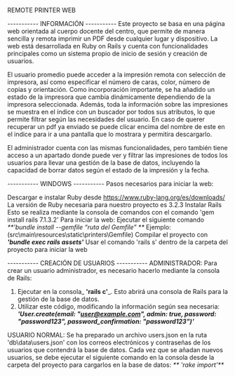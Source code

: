 REMOTE PRINTER WEB

----------- INFORMACIÓN -----------
Este proyecto se basa en una página web orientada al cuerpo docente del centro, que permite de manera sencilla y remota imprimir un PDF desde cualquier lugar y dispositivo. La web está desarrollada en Ruby on Rails y cuenta con funcionalidades principales como un sistema propio de inicio de sesión y creación de usuarios.

El usuario promedio puede acceder a la impresión remota con selección de impresora, así como especificar el número de caras, color, número de copias y orientación. Como incorporación importante, se ha añadido un estado de la impresora que cambia dinámicamente dependiendo de la impresora seleccionada. Además, toda la información sobre las impresiones se muestra en el índice con un buscador por todos sus atributos, lo que permite filtrar según las necesidades del usuario.
En caso de querer recuperar un pdf ya enviado se puede clicar encima del nombre de este en el indice para ir a una pantalla que lo mostrara y permitira descargarlo.

El administrador cuenta con las mismas funcionalidades, pero también tiene acceso a un apartado donde puede ver y filtrar las impresiones de todos los usuarios para llevar una gestión de la base de datos, incluyendo la capacidad de borrar datos según el estado de la impresión y la fecha.

----------- WINDOWS -----------
Pasos necesarios para iniciar la web:

Descargar e instalar Ruby desde https://www.ruby-lang.org/es/downloads/
La versión de Ruby necesaria para nuestro proyecto es 3.2.3
Instalar Rails
Esto se realiza mediante la consola de comandos con el comando 'gem install rails 7.1.3.2'
Para iniciar la web:
Ejecutar el siguiente comando _**'bundle install --gemfile “ruta del Gemfile” **_ Ejemplo:(src\main\resources\static\printers\Gemfile)
Compilar el proyecto con _**'bundle exec rails assets'**_
Usar el comando 'rails s' dentro de la carpeta del proyecto para iniciar la web

----------- CREACIÓN DE USUARIOS -----------
ADMINISTRADOR:
Para crear un usuario administrador, es necesario hacerlo mediante la consola de Rails:
1. Ejecutar en la consola_ **'rails c'**_. Esto abrirá una consola de Rails para la gestión de la base de datos.
2. Utilizar este código, modificando la información según sea necesaria:
_**'User.create(email: "user@example.com", admin: true, password: "password123", password_confirmation: "password123")'**_

USUARIO NORMAL:
Se ha preparado un archivo users.json en la ruta 'db\data\users.json' con los correos electrónicos y contraseñas de los usuarios que contendrá la base de datos. Cada vez que se añadan nuevos usuarios, se debe ejecutar el siguiente comando en la consola desde la carpeta del proyecto para cargarlos en la base de datos:
_** 'rake import'**_
